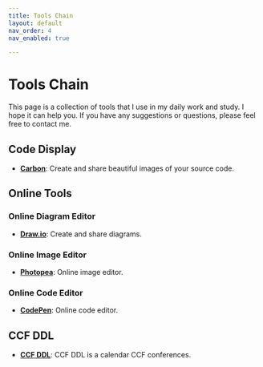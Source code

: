```yaml
---
title: Tools Chain
layout: default
nav_order: 4
nav_enabled: true

---
```


<h1 class="purple-heading"><strong>Tools Chain</strong></h1>

This page is a collection of tools that I use in my daily work and study. I hope it can help you. If you have any suggestions or questions, please feel free to contact me.

<h2 class="purple-heading"><strong>Code Display</strong></h2>

- [**Carbon**](https://carbon.now.sh/): Create and share beautiful images of your source code.


<h2 class="purple-heading"><strong>Online Tools</strong></h2>

<h3 class="purple-heading"><strong>Online Diagram Editor</strong></h2>

- [**Draw.io**](https://app.diagrams.net/): Create and share diagrams.


<h3 class="purple-heading"><strong>Online Image Editor</strong></h2>

- [**Photopea**](https://www.photopea.com/): Online image editor.


<h3 class="purple-heading"><strong>Online Code Editor</strong></h2>

- [**CodePen**](https://codepen.io/): Online code editor.


<h2 class="purple-heading"><strong>CCF DDL</strong></h2>

- [**CCF DDL**](https://ccfddl.github.io/): CCF DDL is a calendar CCF conferences.
